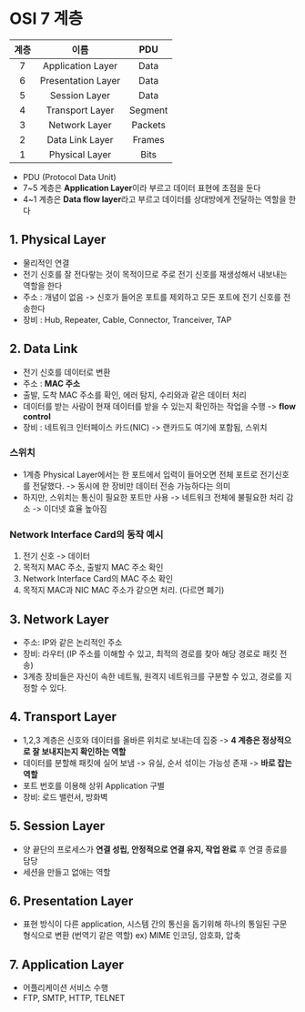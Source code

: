 # OSI 7 계층

|계층|이름|PDU|
|:--:|:--:|:--:|
|7|	Application Layer|Data|
|6|	Presentation Layer|Data|
|5|	Session Layer|Data|
|4|	Transport Layer|Segment|
|3|	Network Layer|Packets|
|2|	Data Link Layer|Frames|
|1|	Physical Layer|Bits|

- PDU (Protocol Data Unit)
- 7~5 계층은 **Application Layer**이라 부르고 데이터 표현에 초점을 둔다
- 4~1 계층은 **Data flow layer**라고 부르고 데이터를 상대방에게 전달하는 역할을 한다

## 1. Physical Layer
- 물리적인 연결
- 전기 신호를 잘 전다랗는 것이 목적이므로 주로 전기 신호를 재생성해서 내보내는 역할을 한다
- 주소 :  개념이 없음 -> 신호가 들어온 포트를 제외하고 모든 포트에 전기 신호를 전송한다
- 장비 : Hub, Repeater, Cable, Connector, Tranceiver, TAP

## 2. Data Link
- 전기 신호를 데이터로 변환
- 주소 : **MAC 주소**
- 출발, 도착 MAC 주소를 확인, 에러 탐지, 수리와과 같은 데이터 처리
- 데이터를 받는 사람이 현재 데이터를 받을 수 있는지 확인하는 작업을 수행 -> **flow control**
- 장비 : 네트워크 인터페이스 카드(NIC) -> 랜카드도 여기에 포함됨, 스위치

### 스위치
- 1계층 Physical Layer에서는 한 포트에서 입력이 들어오면 전체 포트로 전기신호를 전달했다. -> 동시에 한 장비만 데이터 전송 가능하다는 의미
- 하지만, 스위치는 통신이 필요한 포트만 사용 -> 네트워크 전체에 불필요한 처리 감소 -> 이더넷 효율 높아짐

### Network Interface Card의 동작 예시
1. 전기 신호 -> 데이터
2. 목적지 MAC 주소,  출발지 MAC 주소 확인
3. Network Interface Card의 MAC 주소 확인
4. 목적지 MAC과 NIC MAC 주소가 같으면 처리. (다르면 폐기)

## 3.  Network Layer
- 주소: IP와 같은 논리적인 주소
- 장비: 라우터 (IP 주소를 이해할 수 있고, 최적의 경로를 찾아 해당 경로로 패킷 전송)
- 3계층 장비들은 자신이 속한 네트웤, 원격지 네트워크를 구분할 수 있고, 경로를 지정할 수 있다.

## 4. Transport Layer
- 1,2,3 계층은 신호와 데이터를 올바른 위치로 보내는데 집중 -> **4 계층은 정상적으로 잘 보내지는지 확인하는 역할**
- 데이터를 분할해 패킷에 실어 보냄 -> 유실, 순서 섞이는 가능성 존재 -> **바로 잡는 역할**
- 포트 번호를 이용해 상위 Application 구별
- 장비: 로드 밸런서, 방화벽

## 5. Session Layer
- 양 끝단의 프로세스가 **연결 성립, 안정적으로 연결 유지, 작업 완료** 후 연결 종료를 담당
- 세션을 만들고 없애는 역할

## 6. Presentation Layer
- 표현 방식이 다른 application, 시스템 간의 통신을 돕기위해 하나의 통일된 구문 형식으로 변환 (번역기 같은 역할)
ex) MIME 인코딩, 암호화, 압축

## 7. Application Layer
- 어플리케이션 서비스 수행
- FTP, SMTP, HTTP, TELNET

